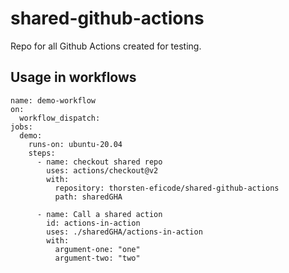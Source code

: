 # shared-github-actions

Repo for all Github Actions created for testing.

## Usage in workflows

```
name: demo-workflow
on:
  workflow_dispatch:
jobs:
  demo:
    runs-on: ubuntu-20.04
    steps:
      - name: checkout shared repo
        uses: actions/checkout@v2
        with:
          repository: thorsten-eficode/shared-github-actions
          path: sharedGHA

      - name: Call a shared action
        id: actions-in-action
        uses: ./sharedGHA/actions-in-action
        with:
          argument-one: "one"
          argument-two: "two"
```


